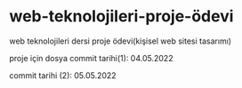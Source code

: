# web-teknolojileri-proje-ödevi
web teknolojileri dersi proje ödevi(kişisel web sitesi tasarımı)

proje için dosya commit tarihi(1): 04.05.2022

commit tarihi (2): 05.05.2022
